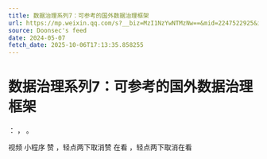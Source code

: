 ```yaml
---
title: 数据治理系列7：可参考的国外数据治理框架
url: https://mp.weixin.qq.com/s?__biz=MzI1NzYwNTMzNw==&mid=2247522925&idx=2&sn=001ba40e40b20a676804cbcadadea5c0
source: Doonsec's feed
date: 2024-05-07
fetch_date: 2025-10-06T17:13:35.858255
---
```


# 数据治理系列7：可参考的国外数据治理框架

：
，
。

视频
小程序
赞
，轻点两下取消赞
在看
，轻点两下取消在看